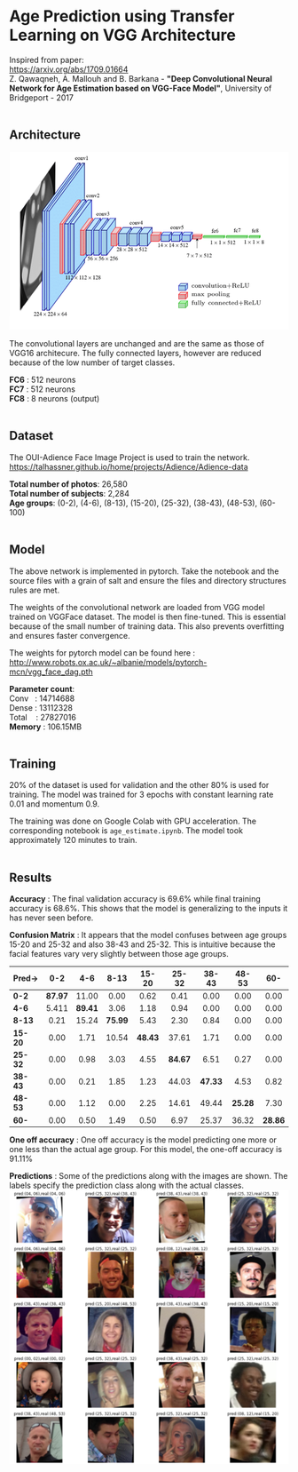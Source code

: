 # Age Prediction using Transfer Learning on VGG Architecture

Inspired from paper: <br>
https://arxiv.org/abs/1709.01664 <br>
Z. Qawaqneh, A. Mallouh and B. Barkana - 
__"Deep Convolutional Neural Network for Age Estimation based on VGG-Face Model"__, University of Bridgeport - 2017
<br><br>

## Architecture
![](images/arch.png)

The convolutional layers are unchanged and are the same as those of VGG16 architecure. The fully connected layers, however are reduced because of the low number of target classes. <br>

__FC6__ : 512 neurons <br>
__FC7__ : 512 neurons <br>
__FC8__ : 8 neurons (output) 
<br><br>

## Dataset
The OUI-Adience Face Image Project is used to train the network. <br>
https://talhassner.github.io/home/projects/Adience/Adience-data <br>

__Total number of photos__: 26,580 <br>
__Total number of subjects__: 2,284 <br>
__Age groups__: (0-2), (4-6), (8-13), (15-20), (25-32), (38-43), (48-53), (60-100)
<br><br>

## Model
The above network is implemented in pytorch. Take the notebook and the source files with a grain of salt and ensure the files and directory structures rules are met. 

The weights of the convolutional network are loaded from VGG model trained on VGGFace dataset. The model is then fine-tuned. This is essential because of the small number of training data. This also prevents overfitting and ensures faster convergence. 

The weights for pytorch model can be found here : <br>
http://www.robots.ox.ac.uk/~albanie/models/pytorch-mcn/vgg_face_dag.pth

__Parameter count__: <br>
Conv &nbsp; : 14714688 <br>
Dense : 13112328 <br>
Total &nbsp;&nbsp; : 27827016 <br>
__Memory__ : 106.15MB
<br><br>

## Training
20% of the dataset is used for validation and the other 80% is used for training. 
The model was trained for 3 epochs with constant learning rate 0.01 and momentum 0.9.

The training was done on Google Colab with GPU acceleration. The corresponding notebook is `age_estimate.ipynb`. The model took approximately 120 minutes to train.
<br><br>

## Results
__Accuracy__ : The final validation accuracy is 69.6% while final training accuracy is 68.6%. This shows that the model is generalizing to the inputs it has never seen before.

__Confusion Matrix__ : 
It appears that the model confuses between age groups 15-20 and 25-32 and also 38-43 and 25-32. This is intuitive because the facial features vary very slightly between those age groups.

| Pred→ |  0-2 |  4-6 | 8-13 | 15-20 | 25-32 | 38-43 | 48-53 | 60-|
| ---     | :---:| :---:| :---:| :---: | :---: | :---: | :---: | :---: |
|__0-2__  | __87.97__| 11.00|  0.00|  0.62 |  0.41 |  0.00 |  0.00 |  0.00 |
|__4-6__  |  5.411| __89.41__|  3.06|  1.18 |  0.94 |  0.00 |  0.00 |  0.00 |
|__8-13__ |  0.21|  15.24| __75.99__|  5.43 | 2.30 |  0.84 |  0.00 |  0.00 |
|__15-20__|  0.00|  1.71|  10.54| __48.43__ | 37.61 |  1.71 |  0.00 |  0.00 |
|__25-32__|  0.00|  0.98|  3.03|  4.55 | __84.67__ | 6.51 |  0.27 |  0.00 |
|__38-43__|  0.00|  0.21|  1.85|  1.23 | 44.03 | __47.33__ |  4.53 |  0.82 |
|__48-53__|  0.00|  1.12|  0.00|  2.25 |  14.61 | 49.44 | __25.28__ | 7.30 |
|__60-__  |  0.00|  0.50|  1.49|  0.50 |  6.97 | 25.37 | 36.32 | __28.86__ |
	
	
__One off accuracy__ : One off accuracy is the model predicting one more or one less than the actual age group. For this model, the one-off accuracy is 91.11%
	
__Predictions__ : Some of the predictions along with the images are shown. The labels specify the prediction class along with the actual classes. 
![](images/preds.png)
